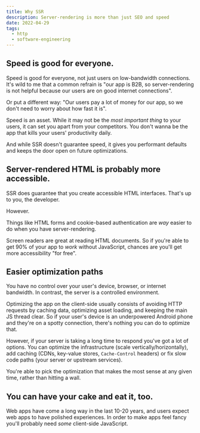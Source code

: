 ```yaml
---
title: Why SSR
description: Server-rendering is more than just SEO and speed
date: 2022-04-29
tags:
  - http
  - software-engineering
---
```


<!-- TODO: intro -->
## Speed is good for everyone.

Speed is good for everyone, not just users on low-bandwidth connections. It's wild to me that a common refrain is "our app is B2B, so server-rendering is not helpful because our users are on good internet connections".

Or put a different way: "Our users pay a lot of money for our app, so we don't need to worry about how fast it is".

Speed is an asset. While it may not be the _most important thing_ to your users, it can set you apart from your competitors. You don't wanna be the app that kills your users' productivity daily.

And while SSR doesn't guarantee speed, it gives you performant defaults and keeps the door open on future optimizations.

## Server-rendered HTML is probably more accessible.

SSR does guarantee that you create accessible HTML interfaces. That's up to you, the developer.

However.

Things like HTML forms and cookie-based authentication are _way_ easier to do when you have server-rendering.

Screen readers are great at reading HTML documents. So if you're able to get 90% of your app to _work_ without JavaScript, chances are you'll get more accessibility "for free".

## Easier optimization paths

You have no control over your user's device, browser, or internet bandwidth. In contrast, the server is a controlled environment.

Optimizing the app on the client-side usually consists of avoiding HTTP requests by caching data, optimizing asset loading, and keeping the main JS thread clear. So if your user's device is an underpowered Android phone and they're on a spotty connection, there's nothing you can do to optimize that.

However, if your server is taking a long time to respond you've got a lot of options. You can optimize the infrastructure (scale vertically/horizontally), add caching (CDNs, key-value stores, `Cache-Control` headers) or fix slow code paths (your server or upstream services). 

You're able to pick the optimization that makes the most sense at any given time, rather than hitting a wall.

## You can have your cake and eat it, too.

Web apps have come a long way in the last 10-20 years, and users expect web apps to have polished experiences. In order to make apps feel fancy you'll probably need _some_ client-side JavaScript.

<!-- - **Increase RAM.** Yes, this _is_ throwing money at the problem, but sometimes that's the fastest solution, especially if you experience a spike in traffic
- **Scale horizontally.** If you've got a load balancer you can have multiple servers serving HTML responses.
- **Locate the server closer to the user.** Especially today, you can server-render at "the edge" with Cloudflare, AWS, Netlify, Fly, etc. 
- **Optimize upstream services.** Sometimes an upstream service is the culprit behind slow responses, and it's more cost-effective to spend time fixing the underlying service.
- **Add a cache (like Redis).** 
- Send Cache-Control headers (technically this is a client-side optimization, but still initiated by the server).
- Put your server behind a CDN
- **Refactor slow code paths.** Sometimes the problem is _your_ code, so you've gotta make it more performant.
- etc
 -->
 
 
<!-- - background
  - I've often heard the following take when it comes to the question of "why should we (or shouldn't we) do SSR?"
    - "We don't need SSR, this app isn't crawled so we don't need SEO"
    - another variation: "We don't need SSR, since this app is internal we don't need super-speed"

- the big picture
  - there's a lot more to server-rendering than SEO and speed

- a few reasons
  - simpler client-server model
    - "leans in" to the way the web works
      - URLs, cookies, etc.
  - speed is good for everyone
  - server-rendering HTML is an accessible default
    - progressive enhancement (esp with forms, auth, etc)
  - easier to optimize
    - cache-control headers, CDNs, etc
    - server-side caching (redis, memcache, etc)
    - optimize upstream bottlenecks
  - you can have your cake and eat it, too
    - fast server responses
    - optimistic updates

- resources
  - twitter thread by george stocker
  - remix docs??

 -->
